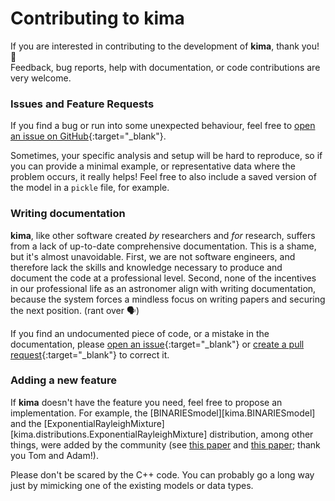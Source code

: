 # Contributing to **kima**

If you are interested in contributing to the development of **kima**, thank you!
:pray:  
Feedback, bug reports, help with documentation, or code contributions are very
welcome. 

### Issues and Feature Requests

If you find a bug or run into some unexpected behaviour, feel free to [open an
issue on GitHub](https://github.com/kima-org/kima/issues){:target="_blank"}.

Sometimes, your specific analysis and setup will be hard to reproduce, so if you
can provide a minimal example, or representative data where the problem occurs,
it really helps! Feel free to also include a saved version of the model in a
`pickle` file, for example.




### Writing documentation

**kima**, like other software created _by_ researchers and _for_ research,
suffers from a lack of up-to-date comprehensive documentation. This is a shame,
but it's almost unavoidable. First, we are not software engineers, and therefore
lack the skills and knowledge necessary to produce and document the code at a
professional level. Second, none of the incentives in our professional life as
an astronomer align with writing documentation, because the system forces a
mindless focus on writing papers and securing the next position. (rant over :speaking_head:)

If you find an undocumented piece of code, or a mistake in the documentation,
please [open an
issue](https://github.com/kima-org/kima/issues){:target="_blank"} or [create a
pull request](https://github.com/kima-org/kima/pulls){:target="_blank"} to
correct it.


### Adding a new feature

If **kima** doesn't have the feature you need, feel free to propose an
implementation. For example, the [BINARIESmodel][kima.BINARIESmodel] and the
[ExponentialRayleighMixture][kima.distributions.ExponentialRayleighMixture]
distribution, among other things, were added by the community (see [this
paper](https://ui.adsabs.harvard.edu/abs/2023MNRAS.521.1871B/abstract) and [this
paper](https://ui.adsabs.harvard.edu/abs/2025MNRAS.539..727S/abstract); thank
you Tom and Adam!). 

Please don't be scared by the C++ code. You can probably go a long way just by
mimicking one of the existing models or data types.